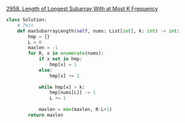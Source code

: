 [2958. Length of Longest Subarray With at Most K Frequency](https://leetcode.com/problems/length-of-longest-subarray-with-at-most-k-frequency/)

```py
class Solution:
    # 7min
    def maxSubarrayLength(self, nums: List[int], k: int) -> int:
        hmp = {}
        L = 0
        maxlen = -1
        for R, x in enumerate(nums):
            if x not in hmp:
                hmp[x] = 1
            else:
                hmp[x] += 1
            
            while hmp[x] > k:
                hmp[nums[L]] -= 1
                L += 1
            
            maxlen = max(maxlen, R-L+1)
        return maxlen
        
```

